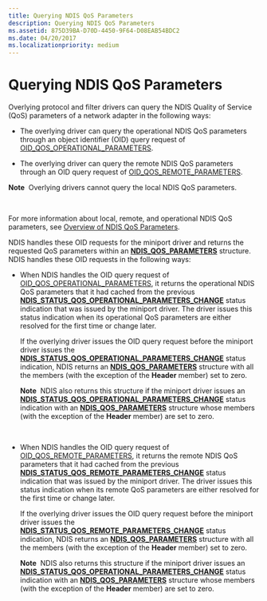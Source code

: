```yaml
---
title: Querying NDIS QoS Parameters
description: Querying NDIS QoS Parameters
ms.assetid: 875D39BA-D70D-4450-9F64-D08EAB54BDC2
ms.date: 04/20/2017
ms.localizationpriority: medium
---
```


# Querying NDIS QoS Parameters


Overlying protocol and filter drivers can query the NDIS Quality of Service (QoS) parameters of a network adapter in the following ways:

-   The overlying driver can query the operational NDIS QoS parameters through an object identifier (OID) query request of [OID\_QOS\_OPERATIONAL\_PARAMETERS](https://msdn.microsoft.com/library/windows/hardware/hh451832).

-   The overlying driver can query the remote NDIS QoS parameters through an OID query request of [OID\_QOS\_REMOTE\_PARAMETERS](https://msdn.microsoft.com/library/windows/hardware/hh451841).

**Note**  Overlying drivers cannot query the local NDIS QoS parameters.

 

For more information about local, remote, and operational NDIS QoS parameters, see [Overview of NDIS QoS Parameters](overview-of-ndis-qos-parameters.md).

NDIS handles these OID requests for the miniport driver and returns the requested QoS parameters within an [**NDIS\_QOS\_PARAMETERS**](https://msdn.microsoft.com/library/windows/hardware/hh451640) structure. NDIS handles these OID requests in the following ways:

-   When NDIS handles the OID query request of [OID\_QOS\_OPERATIONAL\_PARAMETERS](https://msdn.microsoft.com/library/windows/hardware/hh451832), it returns the operational NDIS QoS parameters that it had cached from the previous [**NDIS\_STATUS\_QOS\_OPERATIONAL\_PARAMETERS\_CHANGE**](https://msdn.microsoft.com/library/windows/hardware/hh439810) status indication that was issued by the miniport driver. The driver issues this status indication when its operational QoS parameters are either resolved for the first time or change later.

    If the overlying driver issues the OID query request before the miniport driver issues the [**NDIS\_STATUS\_QOS\_OPERATIONAL\_PARAMETERS\_CHANGE**](https://msdn.microsoft.com/library/windows/hardware/hh439810) status indication, NDIS returns an [**NDIS\_QOS\_PARAMETERS**](https://msdn.microsoft.com/library/windows/hardware/hh451640) structure with all the members (with the exception of the **Header** member) set to zero.

    **Note**  NDIS also returns this structure if the miniport driver issues an [**NDIS\_STATUS\_QOS\_OPERATIONAL\_PARAMETERS\_CHANGE**](https://msdn.microsoft.com/library/windows/hardware/hh439810) status indication with an [**NDIS\_QOS\_PARAMETERS**](https://msdn.microsoft.com/library/windows/hardware/hh451640) structure whose members (with the exception of the **Header** member) are set to zero.

     

-   When NDIS handles the OID query request of [OID\_QOS\_REMOTE\_PARAMETERS](https://msdn.microsoft.com/library/windows/hardware/hh451841), it returns the remote NDIS QoS parameters that it had cached from the previous [**NDIS\_STATUS\_QOS\_REMOTE\_PARAMETERS\_CHANGE**](https://msdn.microsoft.com/library/windows/hardware/hh439812) status indication that was issued by the miniport driver. The driver issues this status indication when its remote QoS parameters are either resolved for the first time or change later.

    If the overlying driver issues the OID query request before the miniport driver issues the [**NDIS\_STATUS\_QOS\_REMOTE\_PARAMETERS\_CHANGE**](https://msdn.microsoft.com/library/windows/hardware/hh439812) status indication, NDIS returns an [**NDIS\_QOS\_PARAMETERS**](https://msdn.microsoft.com/library/windows/hardware/hh451640) structure with all the members (with the exception of the **Header** member) set to zero.

    **Note**  NDIS also returns this structure if the miniport driver issues an [**NDIS\_STATUS\_QOS\_OPERATIONAL\_PARAMETERS\_CHANGE**](https://msdn.microsoft.com/library/windows/hardware/hh439810) status indication with an [**NDIS\_QOS\_PARAMETERS**](https://msdn.microsoft.com/library/windows/hardware/hh451640) structure whose members (with the exception of the **Header** member) are set to zero.

     

 

 





